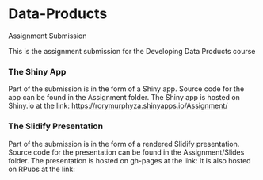 # Data-Products
Assignment Submission

This is the assignment submission for the Developing Data Products course

### The Shiny App

Part of the submission is in the form of a Shiny app. Source code for the app can be found in the Assignment folder.
The Shiny app is hosted on Shiny.io at the link: <a href="https://rorymurphyza.shinyapps.io/Assignment/" target="_blank">https://rorymurphyza.shinyapps.io/Assignment/</a>

### The Slidify Presentation

Part of the submission is in the form of a rendered Slidify presentation. Source code for the presentation can be found in the Assignment/Slides folder.
The presentation is hosted on gh-pages at the link: 
It is also hosted on RPubs at the link: 
